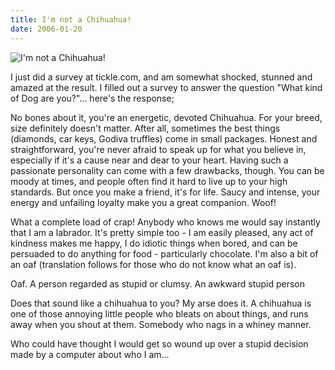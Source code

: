 ```yaml
---
title: I'm not a Chihuahua!
date: 2006-01-20
---
```


![I'm not a Chihuahua!](https://source.unsplash.com/LuQ2ex5HY3c/1600x900)

I just did a survey at tickle.com, and am somewhat shocked, stunned and amazed at the result. I filled out a survey to answer the question "What kind of Dog are you?"... here's the response;

No bones about it, you're an energetic, devoted Chihuahua. For your breed, size definitely doesn't matter. After all, sometimes the best things (diamonds, car keys, Godiva truffles) come in small packages. Honest and straightforward, you're never afraid to speak up for what you believe in, especially if it's a cause near and dear to your heart. Having such a passionate personality can come with a few drawbacks, though. You can be moody at times, and people often find it hard to live up to your high standards. But once you make a friend, it's for life. Saucy and intense, your energy and unfailing loyalty make you a great companion. Woof!

What a complete load of crap! Anybody who knows me would say instantly that I am a labrador. It's pretty simple too - I am easily pleased, any act of kindness makes me happy, I do idiotic things when bored, and can be persuaded to do anything for food - particularly chocolate. I'm also a bit of an oaf (translation follows for those who do not know what an oaf is).

Oaf. A person regarded as stupid or clumsy. An awkward stupid person

Does that sound like a chihuahua to you? My arse does it. A chihuahua is one of those annoying little people who bleats on about things, and runs away when you shout at them. Somebody who nags in a whiney manner.

Who could have thought I would get so wound up over a stupid decision made by a computer about who I am...